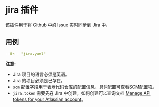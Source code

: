 # jira 插件

该插件用于将 Github 中的 Issue 实时同步到 Jira 中。

## 用例

```yaml
--8<-- "jira.yaml"
```

**注意:**

- Jira 项目的语言必须是英语。
- Jira 的项目必须是已存在。
- `scm` 配置字段用于表示代码仓库的配置信息，具体配置可查看[SCM配置项](./scm-option.zh.md)。
- `jira.token` 需要先在 Jira 中创建，如何创建可以查询文档 [Manage API tokens for your Atlassian account](https://support.atlassian.com/atlassian-account/docs/manage-api-tokens-for-your-atlassian-account/)。
